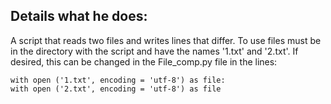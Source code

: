 ## Details what he does:
A script that reads two files and writes lines that differ. To use files must be in the directory with the script and have the names '1.txt' and '2.txt'. If desired, this can be changed in the File_comp.py file in the lines:
```
with open ('1.txt', encoding = 'utf-8') as file:
with open ('2.txt', encoding = 'utf-8') as file
```
